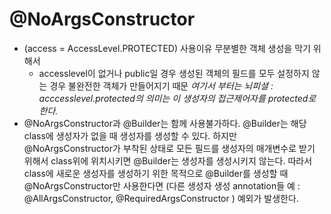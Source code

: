 # @NoArgsConstructor
- (access = AccessLevel.PROTECTED) 사용이유
무분별한 객체 생성을 막기 위해서
    - accesslevel이 없거나 public일 경우
    생성된 객체의 필드를 모두 설정하지 않는 경우 불완전한 객체가 만들어지기 때문
    *여기서 부터는 뇌피셜 : acccesslevel.protected의 의미는 이 생성자의 접근제어자를 protected로 한다.*
- @NoArgsConstructor과 @Builder는 함께 사용불가하다.
@Builder는 해당 class에 생성자가 없을 때 생성자를 생성할 수 있다.
하지만 @NoArgsConstructor가 부착된 상태로 모든 필드를 생성자의 매개변수로 받기 위해서 class위에 위치시키면 @Builder는 생성자를 생성시키지 않는다.
따라서 class에 새로운 생성자를 생성하기 위한 목적으로 @Builder를 생성할 때 @NoArgsConstructor만 사용한다면 (다른 생성자 생성 annotation들 예 : @AllArgsConstructor, @RequiredArgsConstructor ) 예외가 발생한다.